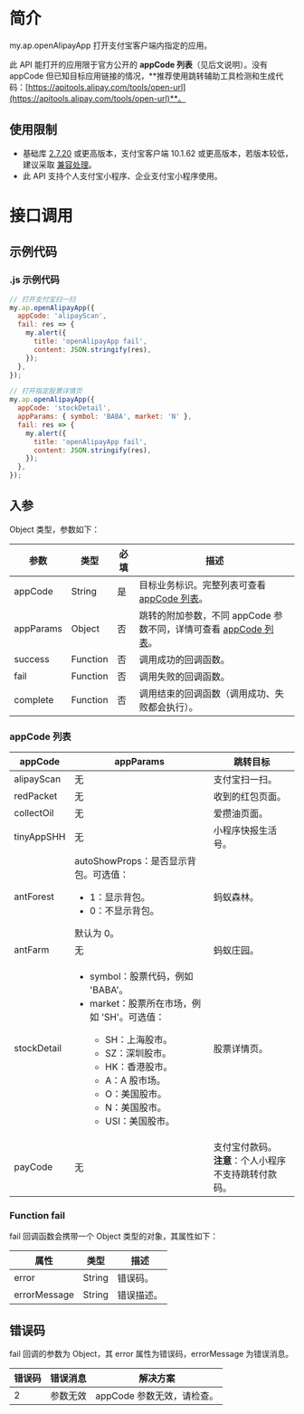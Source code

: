 # 简介

my.ap.openAlipayApp 打开支付宝客户端内指定的应用。

此 API 能打开的应用限于官方公开的 **appCode 列表**（见后文说明）。没有 appCode 但已知目标应用链接的情况，**推荐使用跳转辅助工具检测和生成代码：[https://apitools.alipay.com/tools/open-url](https://apitools.alipay.com/tools/open-url)**。 

## 使用限制

- 基础库 [2.7.20](https://opendocs.alipay.com/mini/framework/lib-upgrade-v2) 或更高版本，支付宝客户端 10.1.62 或更高版本，若版本较低，建议采取 [兼容处理](https://opendocs.alipay.com/mini/framework/compatibility)。
- 此 API 支持个人支付宝小程序、企业支付宝小程序使用。

# 接口调用

## 示例代码

### .js 示例代码

```javascript
// 打开支付宝扫一扫
my.ap.openAlipayApp({
  appCode: 'alipayScan',
  fail: res => {
    my.alert({
      title: 'openAlipayApp fail',
      content: JSON.stringify(res),
    });
  },
});

// 打开指定股票详情页
my.ap.openAlipayApp({
  appCode: 'stockDetail',
  appParams: { symbol: 'BABA', market: 'N' },
  fail: res => {
    my.alert({
      title: 'openAlipayApp fail',
      content: JSON.stringify(res),
    });
  },
});
```

## 入参
Object 类型，参数如下：

| **参数** | **类型** | **必填** | **描述** |
| --- | --- | --- | --- |
| appCode | String | 是 | 目标业务标识。完整列表可查看 <a href='#appCode 列表'>appCode 列表</a>。 |
| appParams | Object | 否 | 跳转的附加参数，不同 appCode 参数不同，详情可查看 <a href='#appCode 列表'>appCode 列表</a>。 |
| success | Function | 否 | 调用成功的回调函数。 |
| fail | Function | 否 | 调用失败的回调函数。 |
| complete | Function | 否 | 调用结束的回调函数（调用成功、失败都会执行）。 |

### appCode 列表
| **appCode** | **appParams** | **跳转目标** |
| --- | --- | --- |
| alipayScan | 无 | 支付宝扫一扫。 |
| redPacket | 无 | 收到的红包页面。 |
| collectOil | 无 | 爱攒油页面。 |
| tinyAppSHH | 无 | 小程序快报生活号。 |
| antForest | autoShowProps：是否显示背包。可选值：<ul><li>1：显示背包。</li><li>0：不显示背包。</li></ul>默认为 0。 | 蚂蚁森林。 |
| antFarm | 无 | 蚂蚁庄园。 |
| stockDetail | <ul><li>symbol：股票代码，例如 'BABA'。</li><li>market：股票所在市场，例如 'SH'。可选值：</li><ul><li>SH：上海股市。</li><li>SZ：深圳股市。</li><li>HK：香港股市。</li><li>A：A 股市场。</li><li>O：美国股市。</li><li>N：美国股市。</li><li>USI：美国股市。</li></ul></ul> | 股票详情页。 |
| payCode | 无 | 支付宝付款码。<br />**注意**：个人小程序不支持跳转付款码。 |

### Function fail

fail 回调函数会携带一个 Object 类型的对象，其属性如下：

| **属性** | **类型** | **描述** |
| --- | --- | --- |
| error | String | 错误码。 |
| errorMessage | String | 错误描述。 |

## 错误码
fail 回调的参数为 Object，其 error 属性为错误码，errorMessage 为错误消息。

| **错误码** | **错误消息** | **解决方案** |
| --- | --- | --- |
| 2 | 参数无效 | appCode 参数无效，请检查。 |
